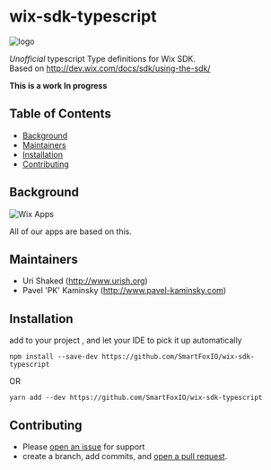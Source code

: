 # wix-sdk-typescript

![logo](https://user-images.githubusercontent.com/4253088/29959129-927747b0-8efe-11e7-9bd6-0497ed8d1584.png)

*Unofficial* typescript Type definitions for Wix SDK.  
Based on http://dev.wix.com/docs/sdk/using-the-sdk/

**This is a work In progress**



## Table of Contents

- [Background](#background)
- [Maintainers](#maintainers)
- [Installation](#installation)
- [Contributing](#contributing)


## Background

![Wix Apps](https://user-images.githubusercontent.com/4253088/29958934-c0d87530-8efd-11e7-922b-9e84234f8bc3.png)

All of our apps are based on this.

## Maintainers

- Uri Shaked (<http://www.urish.org>)
- Pavel 'PK' Kaminsky (<http://www.pavel-kaminsky.com>)



## Installation

add to your project , and let your IDE to pick it up automatically

```
npm install --save-dev https://github.com/SmartFoxIO/wix-sdk-typescript
``` 
OR
```
yarn add --dev https://github.com/SmartFoxIO/wix-sdk-typescript
```



## Contributing

+ Please [open an issue](https://github.com/SmartFoxIO/wix-sdk-typescript/issues/new) for support
+ create a branch, add commits, and [open a pull request](https://github.com/SmartFoxIO/wix-sdk-typescript/pulls).
